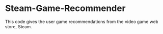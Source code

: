 # Steam-Game-Recommender
This code gives the user game recommendations from the video game web store, Steam.
